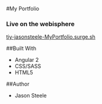 #My Portfolio


### Live on the webisphere
[tiy-jasonsteele-MyPortfolio.surge.sh]()

##Built With
* Angular 2
* CSS/SASS
* HTML5

##Author
* Jason Steele








